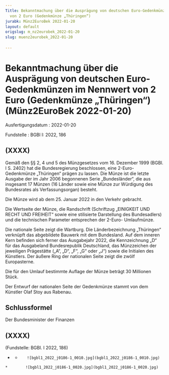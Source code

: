 ```yaml
---
Title: Bekanntmachung über die Ausprägung von deutschen Euro-Gedenkmünzen im Nennwert
  von 2 Euro (Gedenkmünze „Thüringen“)
jurabk: Münz2EuroBek 2022-01-20
layout: default
origslug: m_nz2eurobek_2022-01-20
slug: muenz2eurobek_2022-01-20

---
```


# Bekanntmachung über die Ausprägung von deutschen Euro-Gedenkmünzen im Nennwert von 2 Euro (Gedenkmünze „Thüringen“) (Münz2EuroBek 2022-01-20)

Ausfertigungsdatum
:   2022-01-20

Fundstelle
:   BGBl I: 2022, 186


## (XXXX)

Gemäß den §§ 2, 4 und 5 des Münzgesetzes vom 16. Dezember 1999 (BGBl.
I S. 2402) hat die Bundesregierung beschlossen, eine 2-Euro-
Gedenkmünze „Thüringen“ prägen zu lassen. Die Münze ist die letzte
Ausgabe der im Jahr 2006 begonnenen Serie „Bundesländer“, die aus
insgesamt 17 Münzen (16 Länder sowie eine Münze zur Würdigung des
Bundesrates als Verfassungsorgan) besteht.

Die Münze wird ab dem 25. Januar 2022 in den Verkehr gebracht.

Die Wertseite der Münze, die Randschrift (Schriftzug „EINIGKEIT UND
RECHT UND FREIHEIT“ sowie eine stilisierte Darstellung des
Bundesadlers) und die technischen Parameter entsprechen der 2-Euro-
Umlaufmünze.

Die nationale Seite zeigt die Wartburg. Die Länderbezeichnung
„Thüringen“ verknüpft das abgebildete Bauwerk mit dem Bundesland. Auf
dem inneren Kern befinden sich ferner das Ausgabejahr 2022, die
Kennzeichnung „D“ für das Ausgabeland Bundesrepublik Deutschland, das
Münzzeichen der jeweiligen Prägestätte („A“, „D“, „F“, „G“ oder „J“)
sowie die Initialen des Künstlers. Der äußere Ring der nationalen
Seite zeigt die zwölf Europasterne.

Die für den Umlauf bestimmte Auflage der Münze beträgt 30 Millionen
Stück.

Der Entwurf der nationalen Seite der Gedenkmünze stammt von dem
Künstler Olaf Stoy aus Rabenau.


## Schlussformel

Der Bundesminister der Finanzen


## (XXXX)

(Fundstelle: BGBl. I 2022, 186)



*    *        ![bgbl1_2022_j0186-1_0010.jpg](bgbl1_2022_j0186-1_0010.jpg)
    *        ![bgbl1_2022_j0186-1_0020.jpg](bgbl1_2022_j0186-1_0020.jpg)


